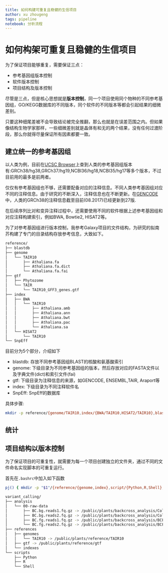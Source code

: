 ```yaml
---
title: 如何构建可重复且稳健的生信项目
author: xu zhougeng
tags: pipeline
notebook: 分析流程
---
```

# 如何构架可重复且稳健的生信项目

为了保证项目能够重复，需要保证三点：

- 参考基因组版本控制
- 软件版本控制
- 项目结构及版本控制

尽管是三点，但是核心思想就是**版本控制**，同一个项目使用同个物种的不同参考基因组，GO/KEGG数据库的不同版本，同个软件的不同版本等都会引起结果的细微差别。

只要这种细尾差被不会导致结论被完全推翻，那么也就是在误差范围之内。但如果像结构生物学家那样，一些细微差别就是晶体有和无的两个结果，没有任何过渡阶段，那么你就得尽量保证所有因素都要一致。

## 建立统一的参考基因组

以人类为例，目前在[UCSC Browser](http://hgdownload.soe.ucsc.edu/downloads.html#human)上查到人类的参考基因组版本有:GRCh38/hg38,GRCh37/hg19,NCBI36/hg18,NCBI35/hg17等多个版本，不过目前用的最多是前两者。

仅仅有参考基因组也不够，还需要配备对应的注释信息。不同人类参考基因组对应不同的注释信息。由于研究的不断深入，注释信息也在不断更新。在[GENCODE](http://www.gencodegenes.org)中，人类的GRCh38的注释信息截至目前(08.2017)已经更新到27版.

在后续序列比对和变异注释过程中，还需要使用不同的软件根据上述参考基因组和对应注释构建索引，例如BWA, Bowtie2, HISAT2等。

为了对参考基因组进行版本控制，我参考Galaxy项目的文件结构，为研究的拟南芥构建了专门的目录结构存放参考信息，大致如下。

```bash
reference/
├── blastdb
├── genome
│   └── TAIR10
│       ├── Athaliana.fa
│       ├── Athaliana.fa.dict
│       └── Athaliana.fa.fai
├── gtf
│   ├── Phytozome
│   └── TAIR
│       └── TAIR10_GFF3_genes.gtf
├── index
│   ├── BWA
│   │   └── TAIR10
│   │       ├── Athaliana.amb
│   │       ├── Athaliana.ann
│   │       ├── Athaliana.bwt
│   │       ├── Athaliana.pac
│   │       └── Athaliana.sa
│   └── HISAT2
│       └── TAIR10
└── SnpEff
```

目前分为5个部分，介绍如下

- blastdb: 存放不同参考基因组BLAST的核酸和氨基酸索引
- genome: 下级目录为不同参考基因组的版本，然后存放对应的FASTA文件以及字典文件(dict)和索引文件(fai)
- gtf: 下级目录为注释信息的来源，如GENCODE, ENSEMBL,TAIR, Araport等
- index: 下级目录为不同注释软件名
- SnpEff: SnpEff的数据库

具体步骤:

```bash
mkdir -p reference/{genome/TAIR10,index/{BWA/TAIR10,HISAT2/TAIR10},blastdb,gtf/{TAIR,Phytozome},SnpEff}
```

## 统计

## 项目结构以版本控制

为了保证项目的可重复性，就需要为每一个项目创建独立的文件夹，通过不同的文件命名实现脚本的可重复运行。

首先在`.bashrc`中加入如下函数

```bash
pj() { mkdir -p "$1"/{reference/{genome,index},script/{Python,R,Shell},analysis}; }
```

```bash
variant_calling/
├── analysis
│   └── 00-raw-data
│       ├── BC.bg.reads1.fq.gz -> /public/plants/backcross_analysis/Col-0/BC.bg.reads1.fq.gz
│       ├── BC.bg.reads2.fq.gz -> /public/plants/backcross_analysis/Col-0/BC.bg.reads2.fq.gz
│       ├── BC.fg.reads1.fq.gz -> /public/plants/backcross_analysis/BCF2/BC.fg.reads1.fq.gz
│       └── BC.fg.reads2.fq.gz -> /public/plants/backcross_analysis/BCF2/BC.fg.reads2.fq.gz
├── references
│   ├── genomes
│   │   └── TAIR10 -> /public/plants/reference/TAIR10
│   ├── gtf -> /public/plants/reference/gtf
│   └── indexes
└── scripts
    ├── Python
    ├── R
    └── Shell

```